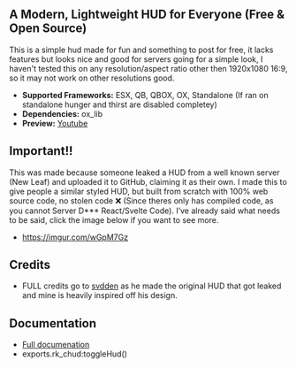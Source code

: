 ## **A Modern, Lightweight HUD for Everyone (Free & Open Source)**
This is a simple hud made for fun and something to post for free, it lacks features but looks nice and good for servers going for a simple look, I haven't tested this on any resolution/aspect ratio other then 1920x1080 16:9, so it may not work on other resolutions good. 

- **Supported Frameworks:** ESX, QB, QBOX, OX, Standalone (If ran on standalone hunger and thirst are disabled completey)
- **Dependencies:** ox_lib
- **Preview:** [Youtube](https://youtu.be/_WwuhDGCQig)

## **Important!!**
This was made because someone leaked a HUD from a well known server (New Leaf) and uploaded it to GitHub, claiming it as their own. I made this to give people a similar styled HUD, but built from scratch with 100% web source code, no stolen code ❌ (Since theres only has compiled code, as you cannot Server D*** React/Svelte Code). I’ve already said what needs to be said, click the image below if you want to see more.

- https://imgur.com/wGpM7Gz

## **Credits**
- FULL credits go to [svdden](https://github.com/RealSvdden) as he made the original HUD that got leaked and mine is heavily inspired off his design.

## **Documentation**
- [Full documenation](https://rk0-1.gitbook.io/rk.dev/free-releases/rk_chud) 
- exports.rk_chud:toggleHud() 
